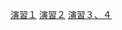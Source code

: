 
[演習１](https://colab.research.google.com/drive/1tkGzLDM6KIIKXlZKFj030eYGvy0buq8P)
[演習２](https://colab.research.google.com/drive/1yc4izQWUGVrgak9PbHamZyL4EwxezNkW)
[演習３、４](https://colab.research.google.com/drive/1TMLHiy3HDu3z9GO-LrEOKoNZCdSkHHtf)
